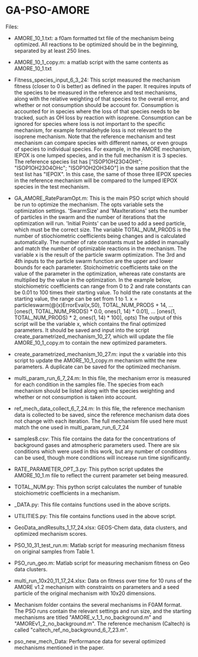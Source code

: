 # GA-PSO-AMORE
Files:
- AMORE_10_1.txt: a f0am formatted txt file of the mechanism being optimized. All reactions to be optimized should be in the beginning, separated by at least 250 lines.
  
- AMORE_10_1_copy.m: a matlab script with the same contents as AMORE_10_1.txt
  
- Fitness_species_input_6_3_24: This script measured the mechanism fitness (closer to 0 is better) as defined in the paper. It requires inputs of the species to be measured in the reference and test mechanisms, along with the relative weighting of that species to the overall error, and whether or not consumption should be account for. Consumption is accounted for in species where the loss of that species needs to be tracked, such as OH loss by reaction with isoprene. Consumption can be ignored for species where loss is not important to the specific mechanism, for example formaldehyde loss is not relevant to the isoprene mechanism. Note that the reference mechanism and test mechanism can compare species with different names, or even groups of species to individual species. For example, in the AMORE mechanism, IEPOX is one lumped species, and in the full mechanism it is 3 species. The reference species list has ["ISOP1OH23O4OHt"; "ISOP1OH23O4OHc"; "ISOP1OH2OH34O"] in the same position that the test list has "IEPOX". In this case, the same of those three IEPOX species in the reference mechanism will be compared to the lumped IEPOX species in the test mechanism.

- GA_AMORE_RateParamOpt.m: This is the main PSO script which should be run to optimize the mechanism. The opts variable sets the optimization settings. 'SwarmSize' and 'MaxIterations' sets the number of particles in the swarm and the number of iterations that the optimization will run. 'Initial Points' can be used to add a seed particle, which must be the correct size.
The variable TOTAL_NUM_PRODS is the number of stiochiometric coefficients being changes and is calculated automatically. The number of rate constants must be added in manually and match the number of optimizable reactions in the mechanism.
The variable x is the result of the particle swarm optimization. The 3rd and 4th inputs to the particle swarm function are the upper and lower bounds for each parameter. Stoichoimetric coefficients take on the value of the parameter in the optimization, whereas rate constants are multiplied by the value in the optimization. In the example below, stoichiometric coefficients can range from 0 to 2 and rate constants can be 0.01 to 100 times their starting value. To hold the rate constants at the starting value, the range can be set from 1 to 1. 
  x = particleswarm(@(x)ErrorEval(x,S0), TOTAL_NUM_PRODS + 14, ...
    [ones(1, TOTAL_NUM_PRODS) * 0.0, ones(1, 14) * 0.01], ...
    [ones(1, TOTAL_NUM_PRODS) * 2, ones(1, 14) * 100], opts)
The output of this script will be the variable x, which contains the final optimized parameters. It should be saved and input into the script create_parametrized_mechanism_10_27, which will update the file AMORE_10_1_copy.m to contain the new optimized parameters.

- create_parametrized_mechanism_10_27.m: input the x variable into this script to update the AMORE_10_1_copy.m mechanism witht the new parameters. A duplicate can be saved for the optimized mechanism.

- multi_param_run_6_7_24.m: In this file, the mechanism error is measured for each condition in the samples file. The species from each mechanism should be listed along with the species weighting and whether or not consumption is taken into account.

- ref_mech_data_collect_6_7_24.m: In this file, the reference mechanism data is collected to be saved, since the reference mechanism data does not change with each iteration. The full mechanism file used here must match the one used in multi_param_run_6_7_24

- samples8.csv: This file contains the data for the concentrations of background gases and atmospheric parameters used. There are six conditions which were used in this work, but any number of conditions can be used, though more conditions will increase run time significantly.

- RATE_PARAMETER_OPT_3.py: This python script updates the AMORE_10_1.m file to reflect the current parameter set being measured.

- TOTAL_NUM.py: This python script calculates the number of tunable stoichiometric coefficients in a mechanism.

- _DATA.py: This file contains functions used in the above scripts.

- UTILITIES.py: This file contains functions used in the above script.

- GeoData_andResults_1_17_24.xlsx: GEOS-Chem data, data clusters, and optimized mechanism scores.

- PSO_10_31_test_run.m: Matlab script for measuring mechanism fitness on original samples from Table 1.

- PSO_run_geo.m: Matlab script for measuring mechanism fitness on Geo data clusters.

- multi_run_10x20_11_17_24.xlsx: Data on fitness over time for 10 runs of the AMORE v1.2 mechanism with constraints on parameters and a seed particle of the original mechanism with 10x20 dimensions.

- Mechanism folder contains the several mechanisms in F0AM format. The PSO runs contain the relevant settings and run size, and the starting mechanisms are titled "AMORE_v_1_1_no_background.m" and "AMOREv1_2_no_background.m". The reference mechanism (Caltech) is called "caltech_ref_no_background_6_7_23.m".

- pso_new_mech_Data: Performance data for several optimized mechanisms mentioned in the paper. 
